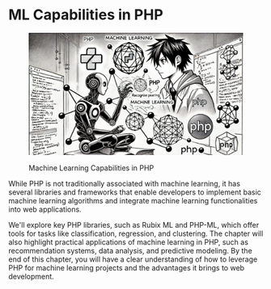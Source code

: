 # ML Capabilities in PHP

<div align="left">

<figure><img src="../../.gitbook/assets/image (2) (1) (1) (1) (1) (1).png" alt="" width="563"><figcaption><p>Machine Learning Capabilities in PHP</p></figcaption></figure>

</div>

While PHP is not traditionally associated with machine learning, it has several libraries and frameworks that enable developers to implement basic machine learning algorithms and integrate machine learning functionalities into web applications.

We'll explore key PHP libraries, such as Rubix ML and PHP-ML, which offer tools for tasks like classification, regression, and clustering. The chapter will also highlight practical applications of machine learning in PHP, such as recommendation systems, data analysis, and predictive modeling. By the end of this chapter, you will have a clear understanding of how to leverage PHP for machine learning projects and the advantages it brings to web development.
